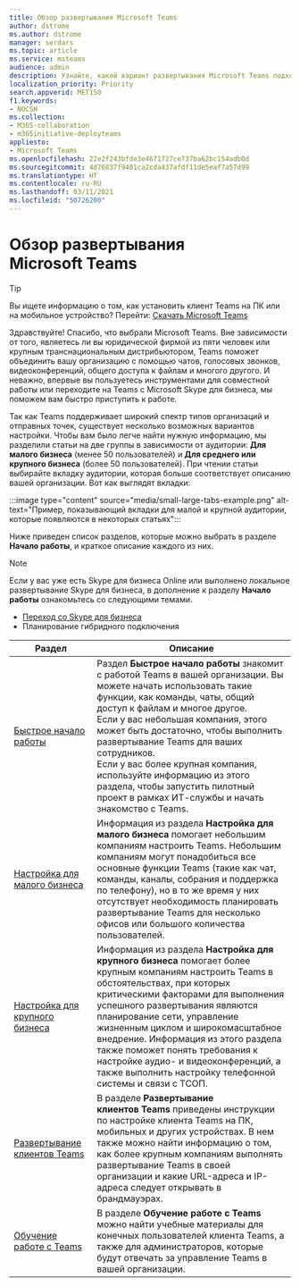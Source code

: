 ```yaml
---
title: Обзор развертывания Microsoft Teams
author: dstrome
ms.author: dstrome
manager: serdars
ms.topic: article
ms.service: msteams
audience: admin
description: Узнайте, какой вариант развертывания Microsoft Teams подходит вам.
localization_priority: Priority
search.appverid: MET150
f1.keywords:
- NOCSH
ms.collection:
- M365-collaboration
- m365initiative-deployteams
appliesto:
- Microsoft Teams
ms.openlocfilehash: 22e2f243bfde3e4671727ce737ba62bc154adb0d
ms.sourcegitcommit: 4d76837f9481ca2cda437afdf11de5eaf7a57d99
ms.translationtype: HT
ms.contentlocale: ru-RU
ms.lasthandoff: 03/11/2021
ms.locfileid: "50726200"
---
```

# <a name="microsoft-teams-deployment-overview"></a>Обзор развертывания Microsoft Teams

> [!TIP]
> Вы ищете информацию о том, как установить клиент Teams на ПК или на мобильное устройство? Перейти: [Скачать Microsoft Teams](https://www.microsoft.com/microsoft-teams/download-app)

Здравствуйте! Спасибо, что выбрали Microsoft Teams. Вне зависимости от того, являетесь ли вы юридической фирмой из пяти человек или крупным транснациональным дистрибьютором, Teams поможет объединить вашу организацию с помощью чатов, голосовых звонков, видеоконференций, общего доступа к файлам и многого другого. И неважно, впервые вы пользуетесь инструментами для совместной работы или переходите на Teams с Microsoft Skype для бизнеса, мы поможем вам быстро приступить к работе.

Так как Teams поддерживает широкий спектр типов организаций и отправных точек, существует несколько возможных вариантов настройки. Чтобы вам было легче найти нужную информацию, мы разделили статьи на две группы в зависимости от аудитории: **Для малого бизнеса** (менее 50 пользователей) и **Для среднего или крупного бизнеса** (более 50 пользователей). При чтении статьи выбирайте вкладку аудитории, которая больше соответствует описанию вашей организации. Вот как выглядят вкладки:

:::image type="content" source="media/small-large-tabs-example.png" alt-text="Пример, показывающий вкладки для малой и крупной аудитории, которые появляются в некоторых статьях":::

Ниже приведен список разделов, которые можно выбрать в разделе **Начало работы**, и краткое описание каждого из них.

> [!NOTE]
> Если у вас уже есть Skype для бизнеса Online или выполнено локальное развертывание Skype для бизнеса, в дополнение к разделу **Начало работы** ознакомьтесь со следующими темами.
>
> - [Переход со Skype для бизнеса](upgrade-start-here.md)
> - Планирование гибридного подключения

|Раздел  |Описание  |
|---------|---------|
|[Быстрое начало работы](get-started-with-teams-quick-start.md)     | Раздел **Быстрое начало работы** знакомит с работой Teams в вашей организации. Вы можете начать использовать такие функции, как команды, чаты, общий доступ к файлам и многое другое. <br>Если у вас небольшая компания, этого может быть достаточно, чтобы выполнить развертывание Teams для ваших сотрудников. <br>Если у вас более крупная компания, используйте информацию из этого раздела, чтобы запустить пилотный проект в рамках ИТ-службы и начать знакомство с Teams.        |
|[Настройка для малого бизнеса](deploy-small-business.md)| Информация из раздела **Настройка для малого бизнеса** помогает небольшим компаниям настроить Teams. Небольшим компаниям могут понадобиться все основные функции Teams (такие как чат, команды, каналы, собрания и поддержка по телефону), но в то же время у них отсутствует необходимость планировать развертывание Teams для несколько офисов или большого количества пользователей.
|[Настройка для крупного бизнеса](deploy-enterprise-overview.md)     | Информация из раздела **Настройка для крупного бизнеса** помогает более крупным компаниям настроить Teams в обстоятельствах, при которых критическими факторами для выполнения успешного развертывания являются планирование сети, управление жизненным циклом и широкомасштабное внедрение. Информация из этого раздела также поможет понять требования к настройке аудио- и видеоконференций, а также выполнить настройку телефонной системы и связи с ТСОП.         |
|[Развертывание клиентов Teams](get-clients.md)     | В разделе **Развертывание клиентов Teams** приведены инструкции по настройке клиента Teams на ПК, мобильных и других устройствах. В нем также можно найти информацию о том, как более крупным компаниям выполнять развертывание Teams в своей организации и какие URL-адреса и IP-адреса следует открывать в брандмауэрах.       |
|[Обучение работе с Teams](training-microsoft-teams-landing-page.md)     | В разделе **Обучение работе с Teams** можно найти учебные материалы для конечных пользователей клиента Teams, а также для администраторов, которые будут отвечать за управление Teams в вашей организации.        |
